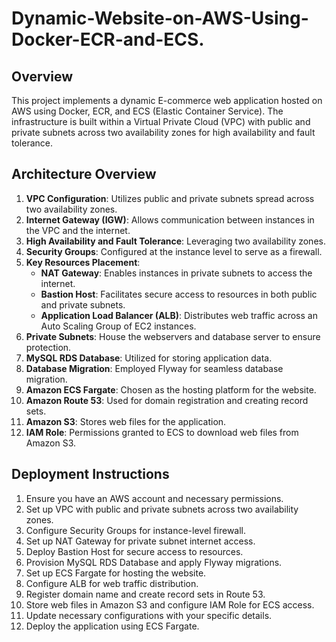 # Dynamic-Website-on-AWS-Using-Docker-ECR-and-ECS.
## Overview
This project implements a dynamic E-commerce web application hosted on AWS using Docker, ECR, and ECS (Elastic Container Service). The infrastructure is built within a Virtual Private Cloud (VPC) with public and private subnets across two availability zones for high availability and fault tolerance.

## Architecture Overview
1. **VPC Configuration**: Utilizes public and private subnets spread across two availability zones.
2. **Internet Gateway (IGW)**: Allows communication between instances in the VPC and the internet.
3. **High Availability and Fault Tolerance**: Leveraging two availability zones.
4. **Security Groups**: Configured at the instance level to serve as a firewall.
5. **Key Resources Placement**:
   - **NAT Gateway**: Enables instances in private subnets to access the internet.
   - **Bastion Host**: Facilitates secure access to resources in both public and private subnets.
   - **Application Load Balancer (ALB)**: Distributes web traffic across an Auto Scaling Group of EC2 instances.
6. **Private Subnets**: House the webservers and database server to ensure protection.
7. **MySQL RDS Database**: Utilized for storing application data.
8. **Database Migration**: Employed Flyway for seamless database migration.
9. **Amazon ECS Fargate**: Chosen as the hosting platform for the website.
10. **Amazon Route 53**: Used for domain registration and creating record sets.
11. **Amazon S3**: Stores web files for the application.
12. **IAM Role**: Permissions granted to ECS to download web files from Amazon S3.

## Deployment Instructions
1. Ensure you have an AWS account and necessary permissions.
2. Set up VPC with public and private subnets across two availability zones.
3. Configure Security Groups for instance-level firewall.
4. Set up NAT Gateway for private subnet internet access.
5. Deploy Bastion Host for secure access to resources.
6. Provision MySQL RDS Database and apply Flyway migrations.
7. Set up ECS Fargate for hosting the website.
8. Configure ALB for web traffic distribution.
9. Register domain name and create record sets in Route 53.
10. Store web files in Amazon S3 and configure IAM Role for ECS access.
11. Update necessary configurations with your specific details.
12. Deploy the application using ECS Fargate.
